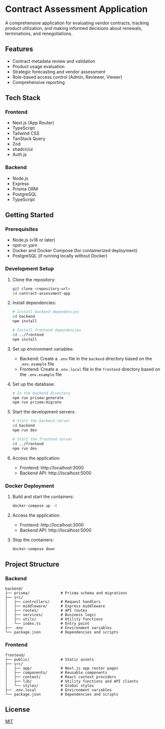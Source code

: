 # Contract Assessment Application

A comprehensive application for evaluating vendor contracts, tracking product utilization, and making informed decisions about renewals, terminations, and renegotiations.

## Features

- Contract metadata review and validation
- Product usage evaluation
- Strategic forecasting and vendor assessment
- Role-based access control (Admin, Reviewer, Viewer)
- Comprehensive reporting

## Tech Stack

### Frontend
- Next.js (App Router)
- TypeScript
- Tailwind CSS
- TanStack Query
- Zod
- shadcn/ui
- Auth.js

### Backend
- Node.js
- Express
- Prisma ORM
- PostgreSQL
- TypeScript

## Getting Started

### Prerequisites

- Node.js (v18 or later)
- npm or yarn
- Docker and Docker Compose (for containerized deployment)
- PostgreSQL (if running locally without Docker)

### Development Setup

1. Clone the repository:
   ```bash
   git clone <repository-url>
   cd contract-assessment-app
   ```

2. Install dependencies:
   ```bash
   # Install backend dependencies
   cd backend
   npm install

   # Install frontend dependencies
   cd ../frontend
   npm install
   ```

3. Set up environment variables:
   - Backend: Create a `.env` file in the `backend` directory based on the `.env.example` file
   - Frontend: Create a `.env.local` file in the `frontend` directory based on the `.env.example` file

4. Set up the database:
   ```bash
   # In the backend directory
   npm run prisma:generate
   npm run prisma:migrate
   ```

5. Start the development servers:
   ```bash
   # Start the backend server
   cd backend
   npm run dev

   # Start the frontend server
   cd ../frontend
   npm run dev
   ```

6. Access the application:
   - Frontend: http://localhost:3000
   - Backend API: http://localhost:5000

### Docker Deployment

1. Build and start the containers:
   ```bash
   docker-compose up -d
   ```

2. Access the application:
   - Frontend: http://localhost:3000
   - Backend API: http://localhost:5000

3. Stop the containers:
   ```bash
   docker-compose down
   ```

## Project Structure

### Backend

```
backend/
├── prisma/              # Prisma schema and migrations
├── src/
│   ├── controllers/     # Request handlers
│   ├── middleware/      # Express middleware
│   ├── routes/          # API routes
│   ├── services/        # Business logic
│   ├── utils/           # Utility functions
│   └── index.ts         # Entry point
├── .env                 # Environment variables
└── package.json         # Dependencies and scripts
```

### Frontend

```
frontend/
├── public/              # Static assets
├── src/
│   ├── app/             # Next.js app router pages
│   ├── components/      # Reusable components
│   ├── context/         # React context providers
│   ├── lib/             # Utility functions and API clients
│   └── styles/          # Global styles
├── .env.local           # Environment variables
└── package.json         # Dependencies and scripts
```

## License

[MIT](LICENSE)
